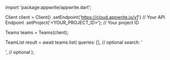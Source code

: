 import 'package:appwrite/appwrite.dart';

Client client = Client()
    .setEndpoint('https://cloud.appwrite.io/v1') // Your API Endpoint
    .setProject('<YOUR_PROJECT_ID>'); // Your project ID

Teams teams = Teams(client);

TeamList result = await teams.list(
    queries: [], // optional
    search: '<SEARCH>', // optional
);
